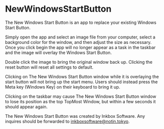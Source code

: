 # NewWindowsStartButton
The New Windows Start Button is an app to replace your existing Windows Start Button.

Simply open the app and select an image file from your computer, select a background color for the window, and then adjust the size as necessary. Once you click begin the app will no longer appear as a task in the taskbar and the image will overlay the Windows Start Button.

Double click the image to bring the original window back up. Clicking the reset button will reset all settings to default. 

Clicking on The New Windows Start Button window while it is overlaying the start button will not bring up the start menu. Users should instead press the Meta key (Windows Key) on their keyboard to bring it up. 

Clicking on the taskbar may cause The New Windows Start Button window to lose its position as the top TopMost Window, but within a few seconds it should appear again. 

The New Windows Start Button was created by Inkbox Software. Any inquires should be forwarded to inkboxsoftware@notin.tokyo.
